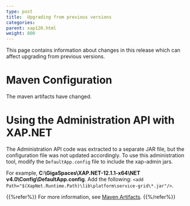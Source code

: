 ```yaml
---
type: post
title:  Upgrading from previous versions
categories:
parent: xap120.html
weight: 800
---
```


This page contains information about changes in this release which can affect upgrading from previous versions.


# Maven Configuration

The maven artifacts have changed.

# Using the Administration API with XAP.NET

The Administration API code was extracted to a separate JAR file, but the configuration file was not updated accordingly. To use this administration tool, modify the `DefaultApp.config` file to include the xap-admin jars.

For example, **C:\GigaSpaces\XAP.NET-12.1.1-x64\NET v4.0\Config\DefaultApp.config**. Add the following: `<add Path="$(XapNet.Runtime.Path)\lib\platform\service-grid\*.jar"/>`.

{{%refer%}}
For more information, see [Maven Artifacts](/xap/12.0/dev-java/maven-artifacts.html).
{{%/refer%}}


